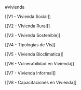 #vivienda

[[V1 - Vivienda Social]]

[[V2 - VIvienda Rural]]

[[V3 - Vivienda Sostenible]] 

[[V4 - Tipologias de Vis]]

[[V5 - Vivienda Bioclimatica]]

[[V6 - Vulnerabilidad en Vivienda]]

[[V7 - Vivienda Informal]]

[[V8 - Capacitaciones en Vivienda]]